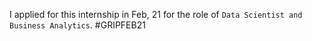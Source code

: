I applied for this internship in Feb, 21 for the role of `Data Scientist and Business Analytics`.
#GRIPFEB21

